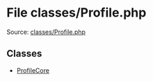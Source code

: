 File classes/Profile.php
=========

Source: [classes/Profile.php](https://github.com/PrestaShop/PrestaShop/blob/1.6.1.0/classes/Profile.php)


Classes
-------

* [ProfileCore](class.ProfileCore.md)

